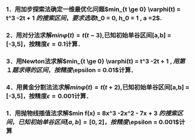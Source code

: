 ### 1．用加步探索法确定一维最优化问题$min_{t \ge 0} \varphi(t) = t^3 -2t + 1 $的搜索区间，要求选取$t_0 = 0, h_0 = 1 , a =2$.                       


### 2．用对分法求解$min \varphi(t) = t(t-3)$,已知初始单谷区间[a,b] = [-3,5]，按精度$\epsilon = 0.1$计算．



### 3．用Newton法求解$min_{t \ge 0} \varphi(t) = t^3 -2t + 1 $,用第１题求得的区间，按精度$\epsilon = 0.01$计算．
      



### 4．用黄金分割法法求解$min \varphi(t) = t(t+2)$,已知初始单谷区间[a,b] = [-3,5]，按精度$\epsilon = 0.001$计算．      



### 1．用抛物线插值法求解$min f(x) = 8x^3 -2x^2 - 7x + 3 $的搜索区间，已知初始单谷区间[a,b] = [0, 2]，按精度$\epsilon = 0.001$计算